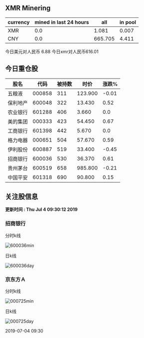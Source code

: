 ## XMR Minering

|currency|mined in last 24 hours|all|in pool|
|---|---|---|---|
|XMR|0.0|1.081|0.007|
|CNY|0.0|665.705|4.411|

今日美元对人民币 6.88	今日xmr对人民币616.01


## 今日重仓股 

|股名|代码|被持数|时价|涨跌%|
|---|---|---|---|---|
|五粮液|000858|311|123.900|-0.01|
|保利地产|600048|322|13.430|0.52|
|农业银行|601288|406|3.660|0.0|
|美的集团|000333|423|54.450|0.67|
|工商银行|601398|442|5.670|0.0|
|格力电器|000651|504|57.670|0.59|
|伊利股份|600887|519|33.400|-0.45|
|招商银行|600036|530|36.370|0.61|
|贵州茅台|600519|658|985.800|-0.21|
|中国平安|601318|690|90.800|0.15|

## 关注股信息
**更新时间 : Thu Jul  4 09:30:12 2019**
### 招商银行 
分时k线

![600036min](http://image.sinajs.cn/newchart/min/n/sh600036.gif)

日k线

![600036day](http://image.sinajs.cn/newchart/daily/n/sh600036.gif)

### 京东方Ａ 
分时k线

![000725min](http://image.sinajs.cn/newchart/min/n/sz000725.gif)

日k线

![000725day](http://image.sinajs.cn/newchart/daily/n/sz000725.gif)

2019-07-04 09:30